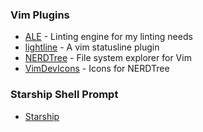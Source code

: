 ### Vim Plugins
- [ALE](https://github.com/dense-analysis/ale) - Linting engine for my linting needs
- [lightline](https://github.com/itchyny/lightline.vim) - A vim statusline plugin
- [NERDTree](https://github.com/preservim/nerdtree) - File system explorer for Vim
- [VimDevIcons](https://github.com/ryanoasis/vim-devicons) - Icons for NERDTree
    
### Starship Shell Prompt
- [Starship](https://github.com/starship/starship)
